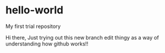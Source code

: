 # hello-world
My first trial repository

Hi there,
Just trying out this new branch edit thingy as a way of understanding how github works!!
